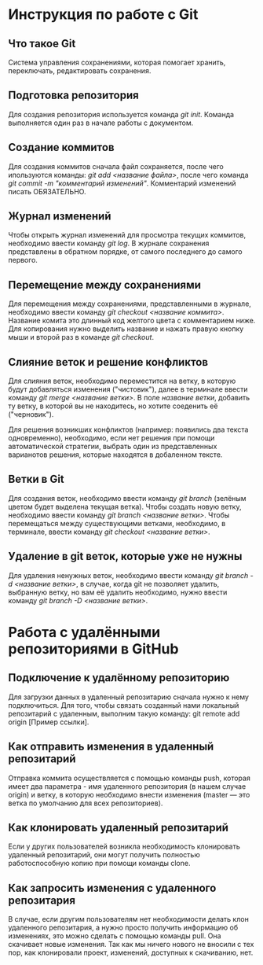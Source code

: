 # Инструкция по работе с Git

## Что такое Git

Система управления сохранениями, которая помогает хранить, переключать, редактировать сохранения.

## Подготовка репозитория

Для создания репозитория используется команда *git init*. Команда выполняется один раз в начале работы с документом.

## Создание коммитов

Для создания коммитов сначала файл сохраняется, после чего ипользуются команды: *git add <название файла>*, после чего команда *git commit -m "комментарий изменений"*. Комментарий изменений писать ОБЯЗАТЕЛЬНО.

## Журнал изменений

Чтобы открыть журнал изменений для просмотра текущих коммитов, необходимо ввести команду *git log*. В журнале сохранения представлены в обратном порядке, от самого последнего до самого первого.

## Перемещение между сохранениями

Для перемещения между сохранениями, представленными в журнале, необходимо ввести команду *git checkout <название коммита>*. Название комита это длинный код желтого цвета с комментарием ниже. Для копирования нужно выделить название и нажать правую кнопку мыши и второй раз в команде *git checkout*.

## Слияние веток и решение конфликтов

Для слияния веток, необходимо переместится на ветку, в которую будут добавляться изменения ("чистовик"), далее в терминале ввести команду *git merge <название ветки>*. В поле *название ветки*, добавить ту ветку, в которой вы не находитесь, но хотите соеденить её ("черновик").

Для решения возникших конфликтов (например: появились два текста одновременно), необходимо, если нет решения при помощи автоматической стратегии, выбрать один из представленных варианотов решения, которые находятся в добаленном тексте.

## Ветки в Git

Для создания веток, необходимо ввести команду *git branch* (зелёным цветом будет выделена текущая ветка). Чтобы создать новую ветку, необходимо ввести команду *git branch <название ветки>*. Чтобы перемещаться между существующими ветками, необходимо, в терминале, ввести команду *git checkout <название ветки>*.

## Удаление в git веток, которые уже не нужны

Для удаления ненужных веток, необходимо ввести команду *git branch -d <название ветки>*, в случае, когда git не позволяет удалить, выбранную ветку, но вам её удалить необходимо, нужно ввести команду *git branch -D <название ветки>*.

# Работа с удалёнными репозиториями в GitHub

## Подключение к удалённому репозиторию
Для загрузки данных в удаленный репозитарию сначала нужно к нему подключиться. Для того, чтобы связать созданный нами локальный репозитарий с удаленным, выполним такую команду:
git remote add origin  [Пример ссылки].

## Как отправить изменения в удаленный репозитарий

Отправка коммита осуществляется с помощью команды push, которая имеет два параметра - имя удаленного репозитория (в нашем случае origin) и ветку, в которую необходимо внести изменения (master — это ветка по умолчанию для всех репозиториев).

## Как клонировать удаленный репозитарий

Если у других пользователей возникла необходимость клонировать удаленный репозитарий, они могут получить полностью работоспособную копию при помощи команды clone.

## Как запросить изменения с удаленного репозитария

В случае, если другим пользователям нет необходимости делать клон удаленного репозитария, а нужно просто получить информацию об изменениях, это можно сделать с помощью команды pull. Она скачивает новые изменения. Так как мы ничего нового не вносили с тех пор, как клонировали проект, изменений, доступных к скачиванию, нет.